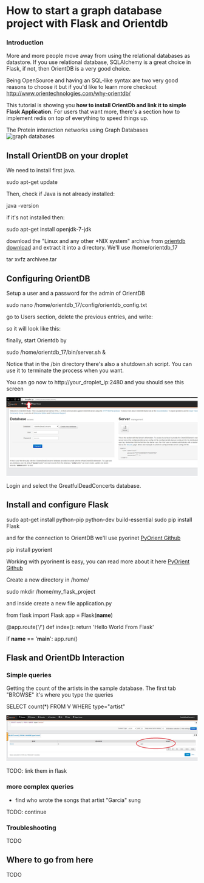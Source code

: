 # How to start a graph database project with Flask and Orientdb

### Introduction

More and more people move away from using the relational databases as datastore. If you use relational database, SQLAlchemy is a great choice in Flask, if not, then OrientDB is a very good choice. 

Being OpenSource and having an SQL-like syntax are two very good reasons to choose it but if you'd like to learn more checkout http://www.orientechnologies.com/why-orientdb/ 

This tutorial is showing you **how to install OrientDb and link it to simple Flask Application**. For users that want more, there's a section how to implement redis on top of everything to speed things up.

The Protein interaction networks using Graph Databases
![graph databases](http://upload.wikimedia.org/wikipedia/commons/b/b4/The_protein_interaction_network_of_Treponema_pallidum.png "graph databases") 

## Install OrientDB on your droplet

We need to install first java.

sudo apt-get update

Then, check if Java is not already installed:

java -version

if it's not installed then:

sudo apt-get install openjdk-7-jdk


download the "Linux and any other *NIX system" archive from  [orientdb download](http://www.orientechnologies.com/download/) and extract it into a directory. We'll use /home/orientdb_17
 
tar xvfz archivee.tar

## Configuring OrientDB

Setup a user and a password for the admin of OrientDB

sudo nano /home/orientdb_17/config/orientdb_config.txt

go to Users section, delete the previous entries, and write:

<user name="root" resources="*" password="your_password_here"/>

so it will look like this:

<users>
<user name="root" resources="*" password="your_password_here"/>
</users>

finally, start Orientdb by

sudo /home/orientdb_17/bin/server.sh &

Notice that in the /bin directory there's also a shutdown.sh script. You can use it to terminate the process when you want.


You can go now to http://your_droplet_ip:2480 and you should see this screen

![screen server](graph1.jpg "screen server") 

Login and select the GreatfulDeadConcerts database.


## Install and configure Flask 


sudo apt-get install python-pip python-dev build-essential
sudo pip install Flask

and for the connection to OrientDB we'll use pyorinet [PyOrient Github](https://github.com/mogui/pyorient)

pip install pyorient

Working with pyorinent is easy, you can read more about it here [PyOrient Github](https://github.com/mogui/pyorient)

Create a new directory in /home/

sudo mkdir /home/my_flask_project

and inside create a new file application.py


from flask import Flask
app = Flask(__name__)

@app.route('/')
def index():
    return 'Hello World From Flask'

if __name__ == '__main__':
    app.run()


## Flask and OrientDb Interaction

### Simple queries

Getting the count of the artists in the sample database.
The first tab "BROWSE" it's where you type the queries

SELECT count(*) FROM V WHERE type="artist"

![screen server](graph2.jpg "screen server") 

TODO: link them in flask
 
### more complex queries

- find who wrote the songs that artist "Garcia" sung

TODO: continue



### Troubleshooting 

TODO



## Where to go from here

TODO
